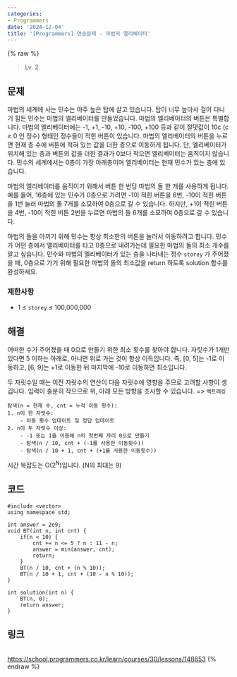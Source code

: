 ```yaml
---
categories:
- Programmers
date: '2024-12-04'
title: '[Programmers] 연습문제 - 마법의 엘리베이터'
---
```


{% raw %}
> Lv. 2<br>

## 문제
마법의 세계에 사는 민수는 아주 높은 탑에 살고 있습니다. 탑이 너무 높아서 걸어 다니기 힘든 민수는 마법의 엘리베이터를 만들었습니다. 마법의 엘리베이터의 버튼은 특별합니다. 마법의 엘리베이터에는 -1, +1, -10, +10, -100, +100 등과 같이 절댓값이 10c  (c ≥ 0 인 정수) 형태인 정수들이 적힌 버튼이 있습니다. 마법의 엘리베이터의 버튼을 누르면 현재 층 수에 버튼에 적혀 있는 값을 더한 층으로 이동하게 됩니다. 단, 엘리베이터가 위치해 있는 층과 버튼의 값을 더한 결과가 0보다 작으면 엘리베이터는 움직이지 않습니다. 민수의 세계에서는 0층이 가장 아래층이며 엘리베이터는 현재 민수가 있는 층에 있습니다.

마법의 엘리베이터를 움직이기 위해서 버튼 한 번당 마법의 돌 한 개를 사용하게 됩니다.예를 들어, 16층에 있는 민수가 0층으로 가려면 -1이 적힌 버튼을 6번, -10이 적힌 버튼을 1번 눌러 마법의 돌 7개를 소모하여 0층으로 갈 수 있습니다. 하지만, +1이 적힌 버튼을 4번, -10이 적힌 버튼 2번을 누르면 마법의 돌 6개를 소모하여 0층으로 갈 수 있습니다.

마법의 돌을 아끼기 위해 민수는 항상 최소한의 버튼을 눌러서 이동하려고 합니다. 민수가 어떤 층에서 엘리베이터를 타고 0층으로 내려가는데 필요한 마법의 돌의 최소 개수를 알고 싶습니다. 민수와 마법의 엘리베이터가 있는 층을 나타내는 정수  `storey`  가 주어졌을 때, 0층으로 가기 위해 필요한 마법의 돌의 최소값을 return 하도록 solution 함수를 완성하세요.

### 제한사항
-   1 ≤  `storey`  ≤ 100,000,000

## 해결
어떠한 수가 주어졌을 때 0으로 만들기 위한 최소 횟수를 찾아야 합니다. 자릿수가 1개만 있다면 5 이하는 아래로, 아니면 위로 가는 것이 항상 이득입니다. 즉, [0, 5]는 -1로 이동하고, [6, 9]는 +1로 이동한 뒤 마지막에 -10로 이동하면 최소입니다.

두 자릿수일 때는 이전 자릿수의 연산이 다음 자릿수에 영향을 주므로 고려할 사항이 생깁니다. 입력이 충분히 작으므로 위, 아래 모든 방향을 조사할 수 있습니다. => `백트래킹`

```
탐색(n = 현재 수, cnt = 누적 이동 횟수):
1. n이 한 자릿수:
	- 이동 횟수 업데이트 및 정답 업데이트
2. n이 두 자릿수 이상:
	- -1 또는 1을 이용해 n의 첫번째 자리 0으로 만들기
	- 탐색(n / 10, cnt + (-1를 사용한 이동횟수))
	- 탐색(n / 10 + 1, cnt + (+1를 사용한 이동횟수))
```

시간 복잡도는 O(2<sup>N</sup>)입니다. (N의 최대는 9)

## 코드
```
#include <vector>
using namespace std;

int answer = 2e9;
void BT(int n, int cnt) {
    if(n < 10) {
        cnt += n <= 5 ? n : 11 - n;
        answer = min(answer, cnt);
        return;
    }
    BT(n / 10, cnt + (n % 10));
    BT(n / 10 + 1, cnt + (10 - n % 10));
}

int solution(int n) {
    BT(n, 0);
    return answer;
}
```

## 링크
<br>https://school.programmers.co.kr/learn/courses/30/lessons/148653
{% endraw %}